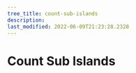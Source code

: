 ```yaml
---
tree_title: count-sub-islands
description: 
last_modified: 2022-06-09T21:23:28.2328
---
```


# Count Sub Islands

